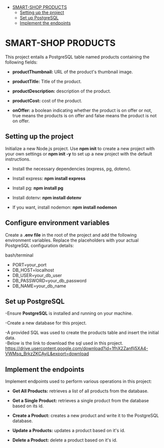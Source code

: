 <!-- START doctoc generated TOC please keep comment here to allow auto update -->
<!-- DON'T EDIT THIS SECTION, INSTEAD RE-RUN doctoc TO UPDATE -->


- [SMART-SHOP PRODUCTS](#smart-shop-products)
  - [Setting up the project](#setting-up-the-project)
  - [Set up PostgreSQL](#set-up-postgresql)
  - [Implement the endpoints](#implement-the-endpoints)

<!-- END doctoc generated TOC please keep comment here to allow auto update -->

# SMART-SHOP PRODUCTS
This project entails a PostgreSQL table named products containing the following fields:

* __productThumbnail:__ URL of the product's thumbnail image.

* __productTitle:__ Title of the product.

* __productDescription:__ description of the product.

* __productCost:__ cost of the product.

* __onOffer:__ a boolean indicating whether the product is on offer or not, true means the products is on offer and false means the product is not on offer.  

## Setting up the project
Initialize a new Node.js project. Use __npm init__ to create a new project with your own settings or __npm init -y__ to set up a new project with the default instructions.

* Install the necessary dependencies (express, pg, dotenv).

* Install express: __npm install express__

* Install pg: __npm install pg__

* Install dotenv: __npm install dotenv__

* If you want, install nodemon: __npm install nodemon__

## Configure environment variables

   Create a __.env file__ in the root of the project and add the following environment variables. Replace the placeholders with your actual PostgreSQL configuration details:

   bash/terminal
   * PORT=your_port
   * DB_HOST=localhost
   * DB_USER=your_db_user
   * DB_PASSWORD=your_db_password
   * DB_NAME=your_db_name


## Set up PostgreSQL

-Ensure __PostgreSQL__ is installed and running on your machine.

-Create a new database for this project.

-A provided SQL was used to create the products table and insert the initial data.  
-Below is the link to download the sql used in this project.
https://drive.usercontent.google.com/download?id=1fhX2Zanflj5XA4-VWMsq_BrkzZKCAyiL&export=download

## Implement the endpoints
Implement endpoints used to perform various operations in this project:

* __Get All Products:__  retrieves a list of all products from the database.

* __Get a Single Product:__ retrieves a single product from the database based on its id.

* __Create a Product:__ creates a new product and write it to the PostgreSQL database.

* __Update a Products:__ updates a product based on it's id.

* __Delete a Product:__ delete a product based on it's id.
